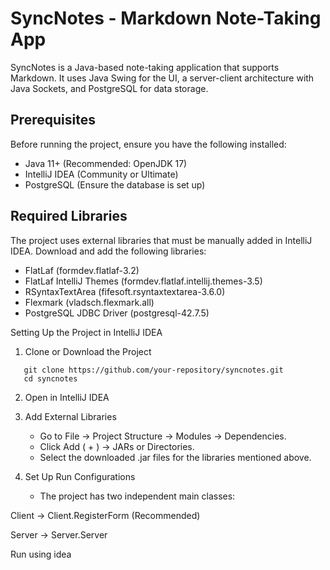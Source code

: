 # SyncNotes - Markdown Note-Taking App
SyncNotes is a Java-based note-taking application that supports Markdown. It uses Java Swing for the UI, a server-client architecture with Java Sockets, and PostgreSQL for data storage.

## Prerequisites
Before running the project, ensure you have the following installed:

- Java 11+ (Recommended: OpenJDK 17)
- IntelliJ IDEA (Community or Ultimate)
- PostgreSQL (Ensure the database is set up)

## Required Libraries
The project uses external libraries that must be manually added in IntelliJ IDEA. Download and add the following libraries:

- FlatLaf (formdev.flatlaf-3.2)
- FlatLaf IntelliJ Themes (formdev.flatlaf.intellij.themes-3.5)
- RSyntaxTextArea (fifesoft.rsyntaxtextarea-3.6.0)
- Flexmark (vladsch.flexmark.all)
- PostgreSQL JDBC Driver (postgresql-42.7.5)


Setting Up the Project in IntelliJ IDEA
1. Clone or Download the Project
```shell
   git clone https://github.com/your-repository/syncnotes.git
   cd syncnotes
```

2. Open in IntelliJ IDEA

3. Add External Libraries
   - Go to File → Project Structure → Modules → Dependencies.
   - Click Add ( + ) → JARs or Directories.
   - Select the downloaded .jar files for the libraries mentioned above.

4. Set Up Run Configurations
   - The project has two independent main classes:

Client → Client.RegisterForm (Recommended)

Server → Server.Server

Run using idea 
